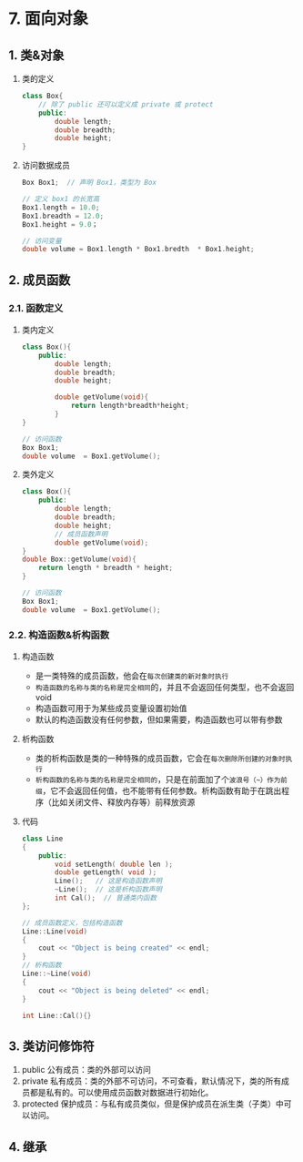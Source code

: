 # 7. 面向对象

## 1. 类&对象

1. 类的定义

    ```cpp
    class Box{
        // 除了 public 还可以定义成 private 或 protect
        public:
            double length;
            double breadth;
            double height;
    }
    ```

2. 访问数据成员

    ```cpp
    Box Box1;  // 声明 Box1，类型为 Box

    // 定义 box1 的长宽高
    Box1.length = 10.0;  
    Box1.breadth = 12.0;
    Box1.height = 9.0；

    // 访问变量
    double volume = Box1.length * Box1.bredth  * Box1.height;
    ```

## 2. 成员函数

### 2.1. 函数定义

1. 类内定义

    ```cpp
    class Box(){
        public:
            double length;
            double breadth;
            double height;

            double getVolume(void){
                return length*breadth*height;
            }
    }

    // 访问函数
    Box Box1;
    double volume  = Box1.getVolume();

    ```

2. 类外定义

    ```cpp
    class Box(){
        public:
            double length;
            double breadth;
            double height;
            // 成员函数声明
            double getVolume(void);
    }
    double Box::getVolume(void){
        return length * breadth * height;
    }

    // 访问函数
    Box Box1;
    double volume  = Box1.getVolume();

    ```

### 2.2. 构造函数&析构函数

1. 构造函数
   - 是一类特殊的成员函数，他会在`每次创建类的新对象时执行`
   - `构造函数的名称与类的名称是完全相同`的，并且不会返回任何类型，也不会返回 void
   - 构造函数可用于为某些成员变量设置初始值
   - 默认的构造函数没有任何参数，但如果需要，构造函数也可以带有参数

2. 析构函数
   - 类的析构函数是类的一种特殊的成员函数，它会在`每次删除所创建的对象时执行`
   - `析构函数的名称与类的名称是完全相同的`，只是在前面加了个`波浪号（~）作为前缀`，它不会返回任何值，也不能带有任何参数。析构函数有助于在跳出程序（比如关闭文件、释放内存等）前释放资源

3. 代码

    ```cpp
    class Line
    {
        public:
            void setLength( double len );
            double getLength( void );
            Line();   // 这是构造函数声明
            ~Line();  // 这是析构函数声明
            int Cal();  // 普通类内函数
    };

    // 成员函数定义，包括构造函数
    Line::Line(void)
    {
        cout << "Object is being created" << endl;
    }
    // 析构函数
    Line::~Line(void)
    {
        cout << "Object is being deleted" << endl;
    }

    int Line::Cal(){}
    ```

## 3. 类访问修饰符

1. public 公有成员：类的外部可以访问
2. private 私有成员：类的外部不可访问，不可查看，默认情况下，类的所有成员都是私有的。可以使用成员函数对数据进行初始化。
3. protected 保护成员：与私有成员类似，但是保护成员在派生类（子类）中可以访问。

## 4. 继承

